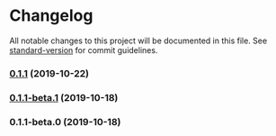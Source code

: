 # Changelog

All notable changes to this project will be documented in this file. See [standard-version](https://github.com/conventional-changelog/standard-version) for commit guidelines.

### [0.1.1](https://github.com/mwang0/quick-fetch/compare/v0.1.1-beta.1...v0.1.1) (2019-10-22)



### [0.1.1-beta.1](https://github.com/mwang0/quick-fetch/compare/v0.1.1-beta.0...v0.1.1-beta.1) (2019-10-18)



### 0.1.1-beta.0 (2019-10-18)
